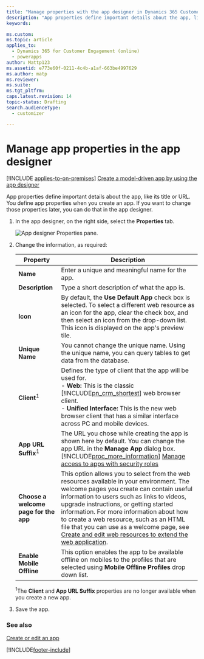 ```yaml
---
title: "Manage properties with the app designer in Dynamics 365 Customer Engagement (on-premises)"
description: "App properties define important details about the app, like its title or URL. To change these after creating an app, edit the properties in the app designer."
keywords: 

ms.custom: 
ms.topic: article
applies_to: 
  - Dynamics 365 for Customer Engagement (online)
  - powerapps
author: Mattp123
ms.assetid: e773e60f-0211-4c4b-a1af-663be4997629
ms.author: matp
ms.reviewer: 
ms.suite: 
ms.tgt_pltfrm: 
caps.latest.revision: 14
topic-status: Drafting
search.audienceType: 
  - customizer

---
```


# Manage app properties in the app designer

[!INCLUDE [applies-to-on-premises](../includes/applies-to-on-premises.md)] [Create a model-driven app by using the app designer](/powerapps/maker/model-driven-apps/create-edit-app)

App properties define important details about the app, like its title or URL. You define app properties when you create an app. If you want to change those properties later, you can do that in the app designer.  

1. In the app designer, on the right side, select the **Properties** tab.  

   ![App designer Properties pane.](../customize/media/app-designer-properties-tab.png "App designer Properties pane")  

2. Change the information, as required:  


   |               Property                |                                                                                                                                                                                                                          Description                                                                                                                                                                                                                          |
   |---------------------------------------|---------------------------------------------------------------------------------------------------------------------------------------------------------------------------------------------------------------------------------------------------------------------------------------------------------------------------------------------------------------------------------------------------------------------------------------------------------------|
   |               **Name**                |                                                                                                                                                                                                        Enter a unique and meaningful name for the app.                                                                                                                                                                                                        |
   |            **Description**            |                                                                                                                                                                                                         Type a short description of what the app is.                                                                                                                                                                                                          |
   |               **Icon**                |                                                                                                         By default, the **Use Default App** check box is selected. To select a different web resource as an icon for the app, clear the check box, and then select an icon from the drop-down list. This icon is displayed on the app's preview tile.                                                                                                         |
   |            **Unique Name**            |                                                                                                                                                                         You cannot change the unique name. Using the unique name, you can query tables to get data from the database.                                                                                                                                                                         |
   |      **Client**<sup>1</sup>       |                                                                           Defines the type of client that the app will be used for.<br/>-  **Web:** This is the classic [!INCLUDE[pn_crm_shortest](../includes/pn-crm-shortest.md)] web browser client.<br/>-  **Unified Interface:** This is the new web browser client that has a similar interface across PC and mobile devices.                                                                           |
   |     **App URL Suffix**<sup>1</sup>   |                                                                            The URL you chose while creating the app is shown here by default. You can change the app URL in the **Manage App** dialog box. [!INCLUDE[proc_more_information](../includes/proc-more-information.md)] [Manage access to apps with security roles](../customize/manage-access-apps-security-roles.md)                                                                             |
   | **Choose a welcome page for the app** | This option allows you to select from the web resources available in your environment. The welcome pages you create can contain useful information to users such as links to videos, upgrade instructions, or getting started information. For more information about how to create a web resource, such as an HTML file that you can use as a welcome page, see [Create and edit web resources to extend the web application](create-edit-web-resources.md). |
   |       **Enable Mobile Offline**       |         This option enables the app to be available offline on mobiles to the profiles that are selected using **Mobile Offline Profiles** drop down list.    |     
     
      <sup>1</sup>The **Client** and **App URL Suffix** properties are no longer available when you create a new app.            

3. Save the app.  

### See also  
 [Create or edit an app](../customize/create-edit-app.md)


[!INCLUDE[footer-include](../../../includes/footer-banner.md)]
